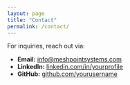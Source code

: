 ```yaml
---
layout: page
title: "Contact"
permalink: /contact/
---
```


For inquiries, reach out via:

- **Email:** [info@meshpointsystems.com](mailto:info@meshpointsystems.com)
- **LinkedIn:** [linkedin.com/in/yourprofile](https://linkedin.com/in/yourprofile)
- **GitHub:** [github.com/yourusername](https://github.com/meshpointsystems)
